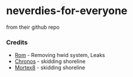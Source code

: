# neverdies-for-everyone
from their github repo

### Credits
- [Rom](https://github.com/Romdotpng) - Removing hwid system, Leaks
- [Chronos](https://github.com/ChronosMain) - skidding shoreline
- [Mortex8](https://github.com/Mortex8) - skidding shoreline

